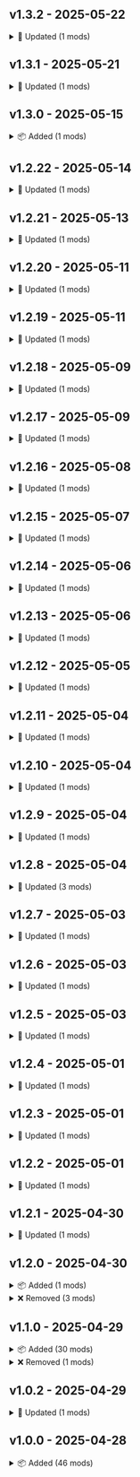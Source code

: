 ## v1.3.2 - 2025-05-22

<details>
<summary>🔄 Updated (1 mods)</summary>

- [BobisMods-REPORoles](https://thunderstore.io/c/repo/p/BobisMods/REPORoles/) (2.0.4 → 2.0.5)
</details>

## v1.3.1 - 2025-05-21

<details>
<summary>🔄 Updated (1 mods)</summary>

- [ironbean-LevelNumberUI](https://thunderstore.io/c/repo/p/ironbean/LevelNumberUI/) (1.0.0 → 1.0.1)
</details>

## v1.3.0 - 2025-05-15

<details>
<summary>📦 Added (1 mods)</summary>

- [DirtyGames-REPOGambling](https://thunderstore.io/c/repo/p/DirtyGames/REPOGambling/)
</details>

## v1.2.22 - 2025-05-14

<details>
<summary>🔄 Updated (1 mods)</summary>

- [AriIcedT-MinecraftStrongholdLevel](https://thunderstore.io/c/repo/p/AriIcedT/MinecraftStrongholdLevel/) (1.9.0 → 1.9.2)
</details>

## v1.2.21 - 2025-05-13

<details>
<summary>🔄 Updated (1 mods)</summary>

- [AriIcedT-MinecraftStrongholdLevel](https://thunderstore.io/c/repo/p/AriIcedT/MinecraftStrongholdLevel/) (1.8.2 → 1.9.0)
</details>

## v1.2.20 - 2025-05-11

<details>
<summary>🔄 Updated (1 mods)</summary>

- [Cronchy-DeathHeadHopper](https://thunderstore.io/c/repo/p/Cronchy/DeathHeadHopper/) (2.1.4 → 2.1.5)
</details>

## v1.2.19 - 2025-05-11

<details>
<summary>🔄 Updated (1 mods)</summary>

- [AriIcedT-MinecraftStrongholdLevel](https://thunderstore.io/c/repo/p/AriIcedT/MinecraftStrongholdLevel/) (1.8.1 → 1.8.2)
</details>

## v1.2.18 - 2025-05-09

<details>
<summary>🔄 Updated (1 mods)</summary>

- [Jake_n_Liv-Jake_and_Livs_Retro_Smashpack](https://thunderstore.io/c/repo/p/Jake_n_Liv/Jake_and_Livs_Retro_Smashpack/) (1.2.0 → 1.2.1)
</details>

## v1.2.17 - 2025-05-09

<details>
<summary>🔄 Updated (1 mods)</summary>

- [AriIcedT-MinecraftStrongholdLevel](https://thunderstore.io/c/repo/p/AriIcedT/MinecraftStrongholdLevel/) (1.8.0 → 1.8.1)
</details>

## v1.2.16 - 2025-05-08

<details>
<summary>🔄 Updated (1 mods)</summary>

- [AriIcedT-MinecraftStrongholdLevel](https://thunderstore.io/c/repo/p/AriIcedT/MinecraftStrongholdLevel/) (1.7.3 → 1.8.0)
</details>

## v1.2.15 - 2025-05-07

<details>
<summary>🔄 Updated (1 mods)</summary>

- [AriIcedT-MinecraftStrongholdLevel](https://thunderstore.io/c/repo/p/AriIcedT/MinecraftStrongholdLevel/) (1.7.2 → 1.7.3)
</details>

## v1.2.14 - 2025-05-06

<details>
<summary>🔄 Updated (1 mods)</summary>

- [AriIcedT-MinecraftStrongholdLevel](https://thunderstore.io/c/repo/p/AriIcedT/MinecraftStrongholdLevel/) (1.7.1 → 1.7.2)
</details>

## v1.2.13 - 2025-05-06

<details>
<summary>🔄 Updated (1 mods)</summary>

- [Gassayping-MemeSounds](https://thunderstore.io/c/repo/p/Gassayping/MemeSounds/) (1.3.0 → 1.4.0)
</details>

## v1.2.12 - 2025-05-05

<details>
<summary>🔄 Updated (1 mods)</summary>

- [Cronchy-DeathHeadHopper](https://thunderstore.io/c/repo/p/Cronchy/DeathHeadHopper/) (2.1.3 → 2.1.4)
</details>

## v1.2.11 - 2025-05-04

<details>
<summary>🔄 Updated (1 mods)</summary>

- [AriIcedT-MinecraftStrongholdLevel](https://thunderstore.io/c/repo/p/AriIcedT/MinecraftStrongholdLevel/) (1.7.0 → 1.7.1)
</details>

## v1.2.10 - 2025-05-04

<details>
<summary>🔄 Updated (1 mods)</summary>

- [Nikki-AbioticFactorValuables](https://thunderstore.io/c/repo/p/Nikki/AbioticFactorValuables/) (1.1.1 → 1.1.2)
</details>

## v1.2.9 - 2025-05-04

<details>
<summary>🔄 Updated (1 mods)</summary>

- [YMC_MHZ-MoreHead](https://thunderstore.io/c/repo/p/YMC_MHZ/MoreHead/) (1.4.0 → 1.4.1)
</details>

## v1.2.8 - 2025-05-04

<details>
<summary>🔄 Updated (3 mods)</summary>

- [AriIcedT-MinecraftStrongholdLevel](https://thunderstore.io/c/repo/p/AriIcedT/MinecraftStrongholdLevel/) (1.6.1 → 1.7.0)
- [Nikki-AbioticFactorValuables](https://thunderstore.io/c/repo/p/Nikki/AbioticFactorValuables/) (1.1.0 → 1.1.1)
- [flipf17-DeadTTS](https://thunderstore.io/c/repo/p/flipf17/DeadTTS/) (1.0.11 → 1.0.12)
</details>

## v1.2.7 - 2025-05-03

<details>
<summary>🔄 Updated (1 mods)</summary>

- [flipf17-DeadTTS](https://thunderstore.io/c/repo/p/flipf17/DeadTTS/) (1.0.10 → 1.0.11)
</details>

## v1.2.6 - 2025-05-03

<details>
<summary>🔄 Updated (1 mods)</summary>

- [Cronchy-DeathHeadHopper](https://thunderstore.io/c/repo/p/Cronchy/DeathHeadHopper/) (2.1.2 → 2.1.3)
</details>

## v1.2.5 - 2025-05-03

<details>
<summary>🔄 Updated (1 mods)</summary>

- [Nikki-AbioticFactorValuables](https://thunderstore.io/c/repo/p/Nikki/AbioticFactorValuables/) (1.0.2 → 1.1.0)
</details>

## v1.2.4 - 2025-05-01

<details>
<summary>🔄 Updated (1 mods)</summary>

- [Cronchy-DeathHeadHopper](https://thunderstore.io/c/repo/p/Cronchy/DeathHeadHopper/) (2.1.1 → 2.1.2)
</details>

## v1.2.3 - 2025-05-01

<details>
<summary>🔄 Updated (1 mods)</summary>

- [Cronchy-DeathHeadHopper](https://thunderstore.io/c/repo/p/Cronchy/DeathHeadHopper/) (2.1.0 → 2.1.1)
</details>

## v1.2.2 - 2025-05-01

<details>
<summary>🔄 Updated (1 mods)</summary>

- [BobisMods-REPORoles](https://thunderstore.io/c/repo/p/BobisMods/REPORoles/) (2.0.3 → 2.0.4)
</details>

## v1.2.1 - 2025-04-30

<details>
<summary>🔄 Updated (1 mods)</summary>

- [Cronchy-DeathHeadHopper](https://thunderstore.io/c/repo/p/Cronchy/DeathHeadHopper/) (2.0.0 → 2.1.0)
</details>

## v1.2.0 - 2025-04-30

<details>
<summary>📦 Added (1 mods)</summary>

- [mattymatty-AsyncLoggers](https://thunderstore.io/c/repo/p/mattymatty/AsyncLoggers/)
</details>

<details>
<summary>❌ Removed (3 mods)</summary>

- [Beaniebe-Deeproot_Garden](https://thunderstore.io/c/repo/p/Beaniebe/Deeproot_Garden/)
- [Danos-REPOStats](https://thunderstore.io/c/repo/p/Danos/REPOStats/)
- [readthisifbad-NetworkingReworked](https://thunderstore.io/c/repo/p/readthisifbad/NetworkingReworked/)
</details>

## v1.1.0 - 2025-04-29

<details>
<summary>📦 Added (30 mods)</summary>

- [AriIcedT-YippeeDuckEnemy](https://thunderstore.io/c/repo/p/AriIcedT/YippeeDuckEnemy/)
- [BULLETBOT-MoreUpgrades](https://thunderstore.io/c/repo/p/BULLETBOT/MoreUpgrades/)
- [Beaniebe-Deeproot_Garden](https://thunderstore.io/c/repo/p/Beaniebe/Deeproot_Garden/)
- [BobisMods-REPORoles](https://thunderstore.io/c/repo/p/BobisMods/REPORoles/)
- [CarsonJF-EnderPearlMod](https://thunderstore.io/c/repo/p/CarsonJF/EnderPearlMod/)
- [ColtG5-BoomboxCart](https://thunderstore.io/c/repo/p/ColtG5/BoomboxCart/)
- [Cronchy-DeathHeadHopper](https://thunderstore.io/c/repo/p/Cronchy/DeathHeadHopper/)
- [Danos-REPOStats](https://thunderstore.io/c/repo/p/Danos/REPOStats/)
- [DiFFoZ-BepInEx_Faster_Load_AssetBundles_Patcher](https://thunderstore.io/c/repo/p/DiFFoZ/BepInEx_Faster_Load_AssetBundles_Patcher/)
- [DougHRito-AhhExplosions](https://thunderstore.io/c/repo/p/DougHRito/AhhExplosions/)
- [GalaxyMods-MoreValuablesUpgrade](https://thunderstore.io/c/repo/p/GalaxyMods/MoreValuablesUpgrade/)
- [GofioLabs-ItalianBrainrotValuables](https://thunderstore.io/c/repo/p/GofioLabs/ItalianBrainrotValuables/)
- [JacuJ-SillyWeaponSounds](https://thunderstore.io/c/repo/p/JacuJ/SillyWeaponSounds/)
- [Jake_n_Liv-Jake_and_Livs_Retro_Smashpack](https://thunderstore.io/c/repo/p/Jake_n_Liv/Jake_and_Livs_Retro_Smashpack/)
- [ManancialGD-ChatClipboard](https://thunderstore.io/c/repo/p/ManancialGD/ChatClipboard/)
- [Megabyte21-BetterFlashlightMod](https://thunderstore.io/c/repo/p/Megabyte21/BetterFlashlightMod/)
- [MelanieMelicious-Cart_Lights_MelanieMelicious](https://thunderstore.io/c/repo/p/MelanieMelicious/Cart_Lights_MelanieMelicious/)
- [Nikki-AbioticFactorValuables](https://thunderstore.io/c/repo/p/Nikki/AbioticFactorValuables/)
- [Rangerbb275-REPOing_Valuables](https://thunderstore.io/c/repo/p/Rangerbb275/REPOing_Valuables/)
- [Rangerbb275-Rifle](https://thunderstore.io/c/repo/p/Rangerbb275/Rifle/)
- [RoemisTeam-BlackBox](https://thunderstore.io/c/repo/p/RoemisTeam/BlackBox/)
- [TitanVortex-BigNuke](https://thunderstore.io/c/repo/p/TitanVortex/BigNuke/)
- [TopSandwich-ItemResistUpgrade](https://thunderstore.io/c/repo/p/TopSandwich/ItemResistUpgrade/)
- [darmuh-PocketCartPlus](https://thunderstore.io/c/repo/p/darmuh/PocketCartPlus/)
- [flipf17-OpenExtractionWithCart](https://thunderstore.io/c/repo/p/flipf17/OpenExtractionWithCart/)
- [itsUndefined-Shop_Items_Spawn_in_Level](https://thunderstore.io/c/repo/p/itsUndefined/Shop_Items_Spawn_in_Level/)
- [khalliv-ShoppingListHUD](https://thunderstore.io/c/repo/p/khalliv/ShoppingListHUD/)
- [nickklmao-JustRetry](https://thunderstore.io/c/repo/p/nickklmao/JustRetry/)
- [readthisifbad-NetworkingReworked](https://thunderstore.io/c/repo/p/readthisifbad/NetworkingReworked/)
- [upgame-HumanizedShop](https://thunderstore.io/c/repo/p/upgame/HumanizedShop/)
</details>

<details>
<summary>❌ Removed (1 mods)</summary>

- [Tansinator-Map_Value_Tracker](https://thunderstore.io/c/repo/p/Tansinator/Map_Value_Tracker/)
</details>

## v1.0.2 - 2025-04-29

<details>
<summary>🔄 Updated (1 mods)</summary>

- [Zehs-REPOLib](https://thunderstore.io/c/repo/p/Zehs/REPOLib/) (2.0.1 → 2.1.0)
</details>

## v1.0.0 - 2025-04-28

<details>
<summary>📦 Added (46 mods)</summary>

- [Alya-MusicFromDroneBox](https://thunderstore.io/c/repo/p/Alya/MusicFromDroneBox/)
- [AriIcedT-MinecraftStrongholdLevel](https://thunderstore.io/c/repo/p/AriIcedT/MinecraftStrongholdLevel/)
- [AxonPhantoms-ExtraMusicforDroneBoomBoxAxon](https://thunderstore.io/c/repo/p/AxonPhantoms/ExtraMusicforDroneBoomBoxAxon/)
- [BepInEx-BepInExPack](https://thunderstore.io/c/repo/p/BepInEx/BepInExPack/)
- [Cripplega-MikuAmenoReplaceLobby](https://thunderstore.io/c/repo/p/Cripplega/MikuAmenoReplaceLobby/)
- [Eteli-Fart_Grenade](https://thunderstore.io/c/repo/p/Eteli/Fart_Grenade/)
- [Eteli-Fart_Mine](https://thunderstore.io/c/repo/p/Eteli/Fart_Mine/)
- [GarStudios-Oiia_Cat_Valuable](https://thunderstore.io/c/repo/p/GarStudios/Oiia_Cat_Valuable/)
- [Gassayping-MemeSounds](https://thunderstore.io/c/repo/p/Gassayping/MemeSounds/)
- [Godji-UltimateRevive](https://thunderstore.io/c/repo/p/Godji/UltimateRevive/)
- [GreatColtini-MinecraftAdditions](https://thunderstore.io/c/repo/p/GreatColtini/MinecraftAdditions/)
- [JacuJ-GnomedGnomeSounds](https://thunderstore.io/c/repo/p/JacuJ/GnomedGnomeSounds/)
- [Juisader-MinecraftCosmetics](https://thunderstore.io/c/repo/p/Juisader/MinecraftCosmetics/)
- [Ladlemods-LadlesExtraMusicforDroneBoomBox](https://thunderstore.io/c/repo/p/Ladlemods/LadlesExtraMusicforDroneBoomBox/)
- [MTS-PostLevelSummaryPlus](https://thunderstore.io/c/repo/p/MTS/PostLevelSummaryPlus/)
- [OrtonLongGaming-FNAFLevel](https://thunderstore.io/c/repo/p/OrtonLongGaming/FNAFLevel/)
- [PandaSquad-BetterSprint](https://thunderstore.io/c/repo/p/PandaSquad/BetterSprint/)
- [Patrick-MapVote](https://thunderstore.io/c/repo/p/Patrick/MapVote/)
- [Rangerbb275-Hospital_Level](https://thunderstore.io/c/repo/p/Rangerbb275/Hospital_Level/)
- [Rebateman-LateJoin](https://thunderstore.io/c/repo/p/Rebateman/LateJoin/)
- [Rudeus-Vacuum_Enemy](https://thunderstore.io/c/repo/p/Rudeus/Vacuum_Enemy/)
- [Sai-CANNON](https://thunderstore.io/c/repo/p/Sai/CANNON/)
- [Tansinator-Map_Value_Tracker](https://thunderstore.io/c/repo/p/Tansinator/Map_Value_Tracker/)
- [Tolian-REPODiscordRichPresence](https://thunderstore.io/c/repo/p/Tolian/REPODiscordRichPresence/)
- [Traktool-SharedUpgrades](https://thunderstore.io/c/repo/p/Traktool/SharedUpgrades/)
- [WhalesAllAround-MikuMikuBeamer](https://thunderstore.io/c/repo/p/WhalesAllAround/MikuMikuBeamer/)
- [XiaohaiMod-DroneBoomBox](https://thunderstore.io/c/repo/p/XiaohaiMod/DroneBoomBox/)
- [XiaohaiMod-XH_DamageShow_EnemyHealthBar](https://thunderstore.io/c/repo/p/XiaohaiMod/XH_DamageShow_EnemyHealthBar/)
- [YMC_MHZ-MoreHead](https://thunderstore.io/c/repo/p/YMC_MHZ/MoreHead/)
- [Zehs-ExtractionPointConfirmButton](https://thunderstore.io/c/repo/p/Zehs/ExtractionPointConfirmButton/)
- [Zehs-LethalCompanyValuables](https://thunderstore.io/c/repo/p/Zehs/LethalCompanyValuables/)
- [Zehs-REPOLib](https://thunderstore.io/c/repo/p/Zehs/REPOLib/)
- [ZeroTails-ExtraMusicforDroneBoomBox](https://thunderstore.io/c/repo/p/ZeroTails/ExtraMusicforDroneBoomBox/)
- [dig-REPOPresents](https://thunderstore.io/c/repo/p/dig/REPOPresents/)
- [eth9n-Mimic](https://thunderstore.io/c/repo/p/eth9n/Mimic/)
- [flipf17-DeadTTS](https://thunderstore.io/c/repo/p/flipf17/DeadTTS/)
- [ironbean-LevelNumberUI](https://thunderstore.io/c/repo/p/ironbean/LevelNumberUI/)
- [kekprod-Bigger_Cart](https://thunderstore.io/c/repo/p/kekprod/Bigger_Cart/)
- [khalliv-GambleInShop](https://thunderstore.io/c/repo/p/khalliv/GambleInShop/)
- [linkoid-DreadHeadDuck](https://thunderstore.io/c/repo/p/linkoid/DreadHeadDuck/)
- [loaforc-loaforcsSoundAPI](https://thunderstore.io/c/repo/p/loaforc/loaforcsSoundAPI/)
- [loaforc-loaforcsSoundAPI_REPO](https://thunderstore.io/c/repo/p/loaforc/loaforcsSoundAPI_REPO/)
- [nickklmao-MenuLib](https://thunderstore.io/c/repo/p/nickklmao/MenuLib/)
- [nickklmao-REPOConfig](https://thunderstore.io/c/repo/p/nickklmao/REPOConfig/)
- [surfknasen-Walkie_Talkies](https://thunderstore.io/c/repo/p/surfknasen/Walkie_Talkies/)
- [x753_REPO-CustomColors](https://thunderstore.io/c/repo/p/x753_REPO/CustomColors/)
</details>


